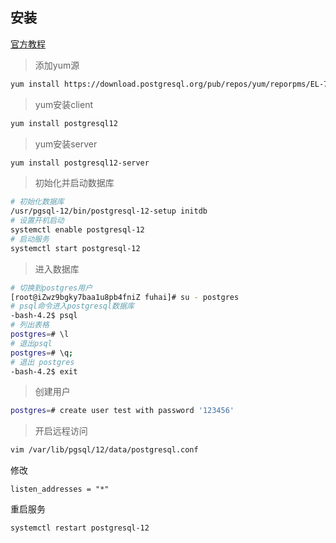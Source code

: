 ## 安装

[官方教程](https://www.postgresql.org/download/linux/redhat/)

>添加yum源

```sh
yum install https://download.postgresql.org/pub/repos/yum/reporpms/EL-7-x86_64/pgdg-redhat-repo-latest.noarch.rpm
```

>yum安装client

```sh
yum install postgresql12
```

>yum安装server
```sh
yum install postgresql12-server
```

>初始化并启动数据库

```sh
# 初始化数据库
/usr/pgsql-12/bin/postgresql-12-setup initdb
# 设置开机启动
systemctl enable postgresql-12
# 启动服务
systemctl start postgresql-12
```

>进入数据库

```sh
# 切换到postgres用户
[root@iZwz9bgky7baa1u8pb4fniZ fuhai]# su - postgres
# psql命令进入postgresql数据库
-bash-4.2$ psql
# 列出表格
postgres=# \l
# 退出psql
postgres=# \q;
# 退出 postgres
-bash-4.2$ exit
```

>创建用户

```sh
postgres=# create user test with password '123456'
```

>开启远程访问

```sh
vim /var/lib/pgsql/12/data/postgresql.conf
```

修改
```vim
listen_addresses = "*"
```

重启服务

```sh
systemctl restart postgresql-12
```

